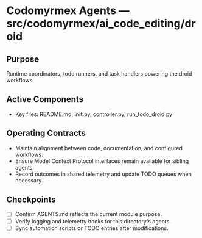 # Codomyrmex Agents — src/codomyrmex/ai_code_editing/droid

## Purpose
Runtime coordinators, todo runners, and task handlers powering the droid workflows.

## Active Components
- Key files: README.md, __init__.py, controller.py, run_todo_droid.py

## Operating Contracts
- Maintain alignment between code, documentation, and configured workflows.
- Ensure Model Context Protocol interfaces remain available for sibling agents.
- Record outcomes in shared telemetry and update TODO queues when necessary.

## Checkpoints
- [ ] Confirm AGENTS.md reflects the current module purpose.
- [ ] Verify logging and telemetry hooks for this directory's agents.
- [ ] Sync automation scripts or TODO entries after modifications.
